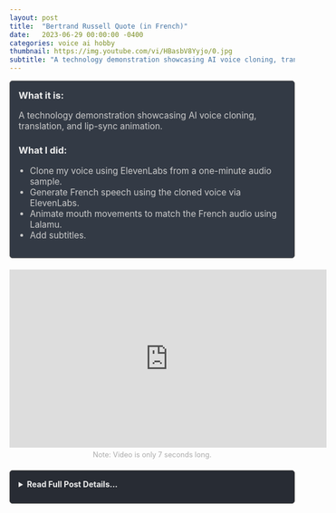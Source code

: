```yaml
---
layout: post
title:  "Bertrand Russell Quote (in French)"
date:   2023-06-29 00:00:00 -0400
categories: voice ai hobby
thumbnail: https://img.youtube.com/vi/HBasbV8Yyjo/0.jpg
subtitle: "A technology demonstration showcasing AI voice cloning, translation, and lip-sync animation."
---
```


<div style="padding: 15px; border: 1px solid #555; border-radius: 5px; margin-bottom: 20px; background-color: #333a45;">
  <h3 style="margin-top: 0; color: #eee;">What it is:</h3>
  <p style="font-size: 1.1em; color: #ccc;">A technology demonstration showcasing AI voice cloning, translation, and lip-sync animation.</p>
  
  <h3 style="color: #eee;">What I did:</h3>
  <ul style="font-size: 1.1em; list-style-type: disc; padding-left: 20px; color: #ccc;">
    <li>Clone my voice using ElevenLabs from a one-minute audio sample.</li>
    <li>Generate French speech using the cloned voice via ElevenLabs.</li>
    <li>Animate mouth movements to match the French audio using Lalamu.</li>
    <li>Add subtitles.</li>
  </ul>
</div>

<div style="text-align: center; margin-bottom: 0px;">
  <iframe width="560" height="315" src="https://www.youtube.com/embed/HBasbV8Yyjo" title="YouTube video player" frameborder="0" allow="accelerometer; autoplay; clipboard-write; encrypted-media; gyroscope; picture-in-picture; web-share" allowfullscreen></iframe>
</div>
<p style="text-align: center; font-size: 0.9em; color: #aaa; margin-top: 5px; margin-bottom: 20px;">Note: Video is only 7 seconds long.</p>

<details style="margin-bottom: 20px; background-color: #282c34; padding: 15px; border-radius: 5px; border: 1px solid #444;">
  <summary style="cursor: pointer; font-weight: bold; color: #eee; margin-bottom: 10px;">Read Full Post Details...</summary>

  <div style="padding-top: 10px; border-top: 1px solid #444;" markdown="1">

    Technology Demonstration:
    I used a paid version of ElevenLabs to create my voice based on a one-minute sample of me talking. ElevenLabs also made my voice speak French. I used Lalamu to make my mouth move with my French-speaking voice. I added subtitles.

    ### Example Video

    <div style="text-align: center; margin-bottom: 20px;">
      ![Bertrand Russell Quote](https://img.youtube.com/vi/HBasbV8Yyjo/0.jpg)
    </div>

    These software were developed in the last few months (June, 2023).

    ### Software Used

    - [ElevenLabs](https://beta.elevenlabs.io/)
    - [Lalamu](https://lalamu.studio/)

  </div>
</details>

